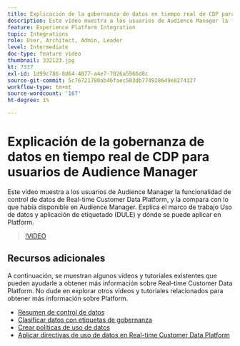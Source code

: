 ```yaml
---
title: Explicación de la gobernanza de datos en tiempo real de CDP para usuarios de Audience Manager
description: Este vídeo muestra a los usuarios de Audience Manager la funcionalidad de control de datos de Real-time Customer Data Platform, y la compara con lo que había disponible en Audience Manager. Explica el marco de trabajo Uso de datos y aplicación de etiquetado (DULE) y dónde se puede aplicar en Platform.
feature: Experience Platform Integration
topic: Integrations
role: User, Architect, Admin, Leader
level: Intermediate
doc-type: feature video
thumbnail: 332123.jpg
kt: 7337
exl-id: 1d99c786-8d64-4877-a4e7-7026a5966d8c
source-git-commit: 5c76721780ab46faec503db774928649e8274327
workflow-type: tm+mt
source-wordcount: '167'
ht-degree: 1%

---
```


# Explicación de la gobernanza de datos en tiempo real de CDP para usuarios de Audience Manager

Este vídeo muestra a los usuarios de Audience Manager la funcionalidad de control de datos de Real-time Customer Data Platform, y la compara con lo que había disponible en Audience Manager. Explica el marco de trabajo Uso de datos y aplicación de etiquetado (DULE) y dónde se puede aplicar en Platform.

>[!VIDEO](https://video.tv.adobe.com/v/332123/?quality=12&learn=on)

## Recursos adicionales

A continuación, se muestran algunos vídeos y tutoriales existentes que pueden ayudarle a obtener más información sobre Real-time Customer Data Platform. No dude en explorar otros vídeos y tutoriales relacionados para obtener más información sobre Platform.

* [Resumen de control de datos](https://experienceleague.adobe.com/docs/platform-learn/tutorials/data-governance/understanding-data-governance.html?lang=en#data-governance)
* [Clasificar datos con etiquetas de gobernanza](https://experienceleague.adobe.com/docs/platform-learn/tutorials/data-governance/classify-data-using-governance-labels.html?lang=en#data-governance)
* [Crear políticas de uso de datos](https://experienceleague.adobe.com/docs/platform-learn/tutorials/data-governance/create-data-usage-policies.html?lang=en#data-governance)
* [Aplicar directivas de uso de datos en Real-time Customer Data Platform](https://experienceleague.adobe.com/docs/platform-learn/tutorials/data-governance/enforce-data-usage-policies-in-real-time-cdp.html?lang=en#data-governance)
